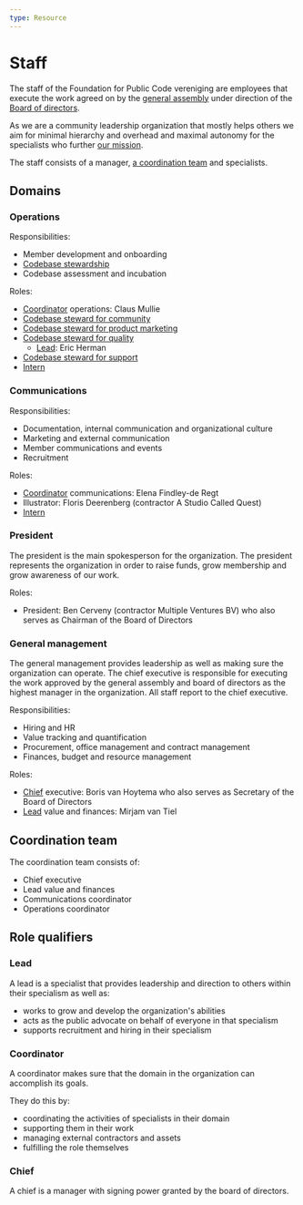 ```yaml
---
type: Resource
---
```


# Staff

The staff of the Foundation for Public Code vereniging are employees that execute the work agreed on by the [general assembly](../organization/governance-model.md#general-assembly) under direction of the [Board of directors](../organization/governance-model.md#board-of-directors).

As we are a community leadership organization that mostly helps others we aim for minimal hierarchy and overhead and maximal autonomy for the specialists who further [our mission](mission.md).

The staff consists of a manager, [a coordination team](#coordination-team) and specialists.

## Domains

### Operations

Responsibilities:

* Member development and onboarding
* [Codebase stewardship](../activities/codebase-stewardship/index.md)
* Codebase assessment and incubation

Roles:

* [Coordinator](#coordinator) operations:
  Claus Mullie
* [Codebase steward for community](../roles/community.md)
* [Codebase steward for product marketing](../roles/product-marketing.md)
* [Codebase steward for quality](../roles/quality.md)
  * [Lead](#lead):
    Eric Herman
* [Codebase steward for support](../roles/support.md)
* [Intern](../roles/intern.md)

### Communications

Responsibilities:

* Documentation, internal communication and organizational culture
* Marketing and external communication
* Member communications and events
* Recruitment

Roles:

* [Coordinator](#coordinator) communications:
  Elena Findley-de Regt
* Illustrator:
  Floris Deerenberg
  (contractor A Studio Called Quest)
* [Intern](../roles/intern.md)

### President

The president is the main spokesperson for the organization. The president represents the organization in order to raise funds, grow membership and grow awareness of our work.

Roles:

* President:
  Ben Cerveny
  (contractor Multiple Ventures BV)
  who also serves as Chairman of the Board of Directors

### General management

The general management provides leadership as well as making sure the organization can operate.
The chief executive is responsible for executing the work approved by the general assembly and board of directors as the highest manager in the organization.
All staff report to the chief executive.

Responsibilities:

* Hiring and HR
* Value tracking and quantification
* Procurement, office management and contract management
* Finances, budget and resource management

Roles:

* [Chief](#chief) executive:
  Boris van Hoytema
  who also serves as Secretary of the Board of Directors
* [Lead](#lead) value and finances:
  Mirjam van Tiel

## Coordination team

The coordination team consists of:

* Chief executive
* Lead value and finances
* Communications coordinator
* Operations coordinator

## Role qualifiers

### Lead

A lead is a specialist that provides leadership and direction to others within their specialism as well as:

* works to grow and develop the organization's abilities
* acts as the public advocate on behalf of everyone in that specialism
* supports recruitment and hiring in their specialism

### Coordinator

A coordinator makes sure that the domain in the organization can accomplish its goals.

They do this by:

* coordinating the activities of specialists in their domain
* supporting them in their work
* managing external contractors and assets
* fulfilling the role themselves

### Chief

A chief is a manager with signing power granted by the board of directors.
